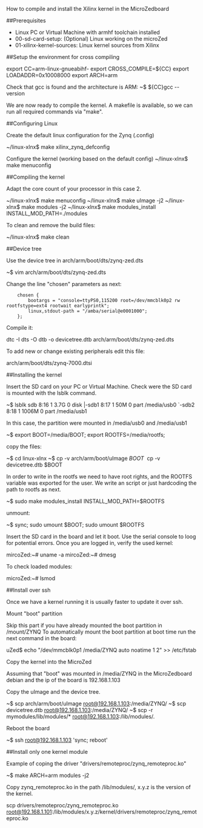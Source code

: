 How to compile and install the Xilinx kernel in the MicroZedboard

##Prerequisites

- Linux PC or Virtual Machine with armhf toolchain installed
- 00-sd-card-setup: (Optional) Linux working on the microZed
- 01-xilinx-kernel-sources: Linux kernel sources from Xilinx

##Setup the environment for cross compiling

export CC=arm-linux-gnueabihf- 
export CROSS_COMPILE=${CC}
export LOADADDR=0x10008000
export ARCH=arm
	
Check that gcc is found and the architecture is ARM:
~$ ${CC}gcc --version

We are now ready to compile the kernel.
A makefile is available, so we can run all required commands via "make".

##Configuring Linux

Create the default linux configuration for the Zynq (.config)
    
~/linux-xlnx$ make xilinx_zynq_defconfig
		
Configure the kernel (working based on the default config)
~/linux-xlnx$ make menuconfig

##Compiling the kernel
    
Adapt the core count of your processor in this case 2.

~/linux-xlnx$ make menuconfig
~/linux-xlnx$ make uImage -j2
~/linux-xlnx$ make modules -j2
~/linux-xlnx$ make modules_install INSTALL_MOD_PATH=./modules 

To clean and remove the build files:

~/linux-xlnx$ make clean

##Device tree

 Use the device tree in arch/arm/boot/dts/zynq-zed.dts
 
~$ vim arch/arm/boot/dts/zynq-zed.dts

Change the line "chosen" parameters as next:

     	chosen {
     		bootargs = "console=ttyPS0,115200 root=/dev/mmcblk0p2 rw rootfstype=ext4 rootwait earlyprintk";
     		linux,stdout-path = "/amba/serial@e0001000";
     	};


Compile it:

dtc -I dts -O dtb -o devicetree.dtb arch/arm/boot/dts/zynq-zed.dts 

To add new or change existing peripherals edit this file:

arch/arm/boot/dts/zynq-7000.dtsi
	        
##Installing the kernel
 
Insert the SD card on your PC or Virtual Machine.
Check were the SD card is mounted with the lsblk command. 

~$ lsblk
sdb      8:16   1   3.7G  0 disk 
|-sdb1   8:17   1    50M  0 part /media/usb0
`-sdb2   8:18   1  1006M  0 part /media/usb1

In this case, the partition were mounted in /media/usb0 and /media/usb1
    
~$ export BOOT=/media/BOOT; export ROOTFS=/media/rootfs; 

copy the files:

~$ cd linux-xlnx
~$ cp -v arch/arm/boot/uImage $BOOT
~$ cp -v devicetree.dtb $BOOT

In order to write in the rootfs we need to have root rights, and the ROOTFS variable was exported for the user.
We write an script or just hardcoding the path to rootfs as next.

~$ sudo make modules_install INSTALL_MOD_PATH=$ROOTFS

unmount:

~$ sync; sudo umount $BOOT; sudo umount $ROOTFS

Insert the SD card in the board and let it boot.
Use the serial console to loog for potential errors.
Once you are logged in, verify the used kernel:

mircoZed:~# uname -a
mircoZed:~# dmesg

To check loaded modules:

microZed:~# lsmod

##Install over ssh
 
Once we have a kernel running it is usually faster to update it over ssh.

Mount "boot" partition

Skip this part if you have already mounted the boot partition in /mount/ZYNQ
To automatically mount the boot partition at boot time run the next command in the board:

uZed$ echo "/dev/mmcblk0p1 /media/ZYNQ auto noatime 1 2" >> /etc/fstab

Copy the kernel into the MicroZed

Assuming that "boot" was mounted in /media/ZYNQ in the MicroZedboard debian and the ip of the board is 192.168.1.103

Copy the uImage and the device tree.

~$ scp arch/arm/boot/uImage root@192.168.1.103:/media/ZYNQ/
~$ scp devicetree.dtb root@192.168.1.103:/media/ZYNQ/
~$ scp -r mymodules/lib/modules/* root@192.168.1.103:/lib/modules/.

Reboot the board

~$ ssh root@192.168.1.103 'sync; reboot'

##Install only one kernel module 

Example of coping the driver "drivers/remoteproc/zynq_remoteproc.ko" 

~$ make ARCH=arm modules -j2

Copy zynq_remoteproc.ko in the path /lib/modules/, x.y.z is the version of the kernel.

scp drivers/remoteproc/zynq_remoteproc.ko root@192.168.1.101:/lib/modules/x.y.z/kernel/drivers/remoteproc/zynq_remoteproc.ko 
